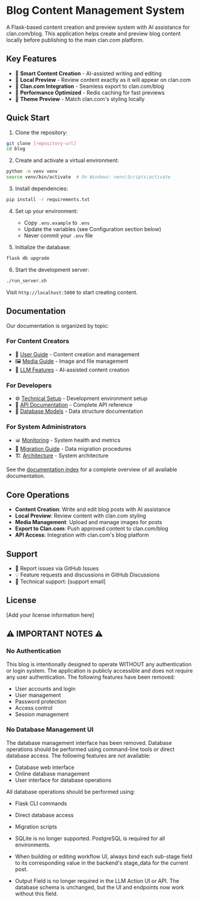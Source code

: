# Blog Content Management System

A Flask-based content creation and preview system with AI assistance for clan.com/blog. This application helps create and preview blog content locally before publishing to the main clan.com platform.

## Key Features

- 📝 **Smart Content Creation** - AI-assisted writing and editing
- 👀 **Local Preview** - Review content exactly as it will appear on clan.com
- 🔄 **Clan.com Integration** - Seamless export to clan.com/blog
- 🚀 **Performance Optimized** - Redis caching for fast previews
- 🎨 **Theme Preview** - Match clan.com's styling locally

## Quick Start

1. Clone the repository:
```bash
git clone [repository-url]
cd blog
```

2. Create and activate a virtual environment:
```bash
python -m venv venv
source venv/bin/activate  # On Windows: venv\Scripts\activate
```

3. Install dependencies:
```bash
pip install -r requirements.txt
```

4. Set up your environment:
   - Copy `.env.example` to `.env`
   - Update the variables (see Configuration section below)
   - Never commit your `.env` file

5. Initialize the database:
```bash
flask db upgrade
```

6. Start the development server:
```bash
./run_server.sh
```

Visit `http://localhost:5000` to start creating content.

## Documentation

Our documentation is organized by topic:

### For Content Creators
- 📖 [User Guide](docs/guides/user_guide.md) - Content creation and management
- 🖼️ [Media Guide](docs/api/media.md) - Image and file management
- 🤖 [LLM Features](docs/api/llm.md) - AI-assisted content creation

### For Developers
- ⚙️ [Technical Setup](docs/guides/technical_setup.md) - Development environment setup
- 🔌 [API Documentation](docs/api/README.md) - Complete API reference
- 💾 [Database Models](docs/database/README.md) - Data structure documentation

### For System Administrators
- 📊 [Monitoring](docs/api/monitoring.md) - System health and metrics
- 🔄 [Migration Guide](docs/guides/migration.md) - Data migration procedures
- 🏗️ [Architecture](docs/project/architecture.md) - System architecture

See the [documentation index](docs/README.md) for a complete overview of all available documentation.

## Core Operations

- **Content Creation**: Write and edit blog posts with AI assistance
- **Local Preview**: Review content with clan.com styling
- **Media Management**: Upload and manage images for posts
- **Export to Clan.com**: Push approved content to clan.com/blog
- **API Access**: Integration with clan.com's blog platform

## Support

- 🐛 Report issues via GitHub Issues
- 💡 Feature requests and discussions in GitHub Discussions
- 📧 Technical support: [support email]

## License

[Add your license information here]

## ⚠️ IMPORTANT NOTES ⚠️

### No Authentication

This blog is intentionally designed to operate WITHOUT any authentication or login system. The application is publicly accessible and does not require any user authentication. The following features have been removed:

- User accounts and login
- User management
- Password protection
- Access control
- Session management

### No Database Management UI

The database management interface has been removed. Database operations should be performed using command-line tools or direct database access. The following features are not available:

- Database web interface
- Online database management
- User interface for database operations

All database operations should be performed using:
- Flask CLI commands
- Direct database access
- Migration scripts

- SQLite is no longer supported. PostgreSQL is required for all environments.
- When building or editing workflow UI, always bind each sub-stage field to its corresponding value in the backend's stage_data for the current post.
- Output Field is no longer required in the LLM Action UI or API. The database schema is unchanged, but the UI and endpoints now work without this field. 